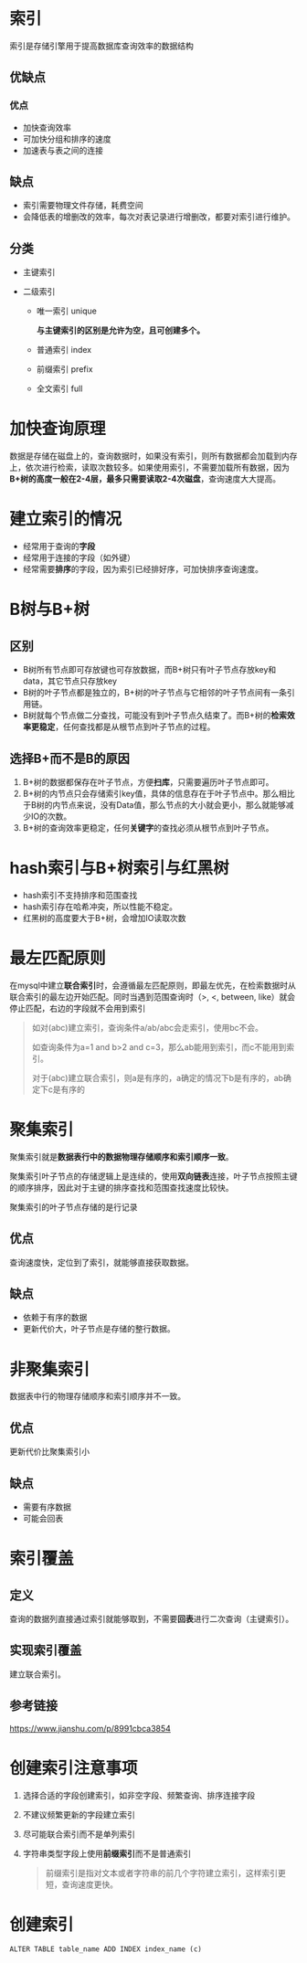 # 索引

索引是存储引擎用于提高数据库查询效率的数据结构

## 优缺点

### 优点

- 加快查询效率
- 可加快分组和排序的速度
- 加速表与表之间的连接

## 缺点

- 索引需要物理文件存储，耗费空间
- 会降低表的增删改的效率，每次对表记录进行增删改，都要对索引进行维护。

## 分类

- 主键索引

- 二级索引

  - 唯一索引 unique

    **与主键索引的区别是允许为空，且可创建多个。**

  - 普通索引 index

  - 前缀索引 prefix

  - 全文索引 full

# 加快查询原理

数据是存储在磁盘上的，查询数据时，如果没有索引，则所有数据都会加载到内存上，依次进行检索，读取次数较多。如果使用索引，不需要加载所有数据，因为**B+树的高度一般在2-4层，最多只需要读取2-4次磁盘**，查询速度大大提高。

# 建立索引的情况

- 经常用于查询的**字段**
- 经常用于连接的字段（如外键）
- 经常需要**排序**的字段，因为索引已经排好序，可加快排序查询速度。

# B树与B+树

## 区别

- B树所有节点即可存放键也可存放数据，而B+树只有叶子节点存放key和data，其它节点只存放key
- B树的叶子节点都是独立的，B+树的叶子节点与它相邻的叶子节点间有一条引用链。
- B树就每个节点做二分查找，可能没有到叶子节点久结束了。而B+树的**检索效率更稳定**，任何查找都是从根节点到叶子节点的过程。

## 选择B+而不是B的原因

1. B+树的数据都保存在叶子节点，方便**扫库**，只需要遍历叶子节点即可。
2. B+树的内节点只会存储索引key值，具体的信息存在于叶子节点中。那么相比于B树的内节点来说，没有Data值，那么节点的大小就会更小，那么就能够减少IO的次数。
3. B+树的查询效率更稳定，任何**关键字**的查找必须从根节点到叶子节点。

# hash索引与B+树索引与红黑树

- hash索引不支持排序和范围查找
- hash索引存在哈希冲突，所以性能不稳定。
- 红黑树的高度要大于B+树，会增加IO读取次数

# 最左匹配原则

在mysql中建立**联合索引**时，会遵循最左匹配原则，即最左优先，在检索数据时从联合索引的最左边开始匹配。同时当遇到范围查询时（>, <, between, like）就会停止匹配，右边的字段就不会用到索引

> 如对(abc)建立索引，查询条件a/ab/abc会走索引，使用bc不会。
>
> 如查询条件为a=1 and b>2 and c=3，那么ab能用到索引，而c不能用到索引。
>
> 对于(abc)建立联合索引，则a是有序的，a确定的情况下b是有序的，ab确定下c是有序的

# 聚集索引

聚集索引就是**数据表行中的数据物理存储顺序和索引顺序一致**。

聚集索引叶子节点的存储逻辑上是连续的，使用**双向链表**连接，叶子节点按照主键的顺序排序，因此对于主键的排序查找和范围查找速度比较快。

聚集索引的叶子节点存储的是行记录

## 优点

查询速度快，定位到了索引，就能够直接获取数据。

## 缺点

- 依赖于有序的数据
- 更新代价大，叶子节点是存储的整行数据。

# 非聚集索引

数据表中行的物理存储顺序和索引顺序并不一致。

## 优点

更新代价比聚集索引小

## 缺点

- 需要有序数据
- 可能会回表

# 索引覆盖

## 定义

查询的数据列直接通过索引就能够取到，不需要**回表**进行二次查询（主键索引）。

## 实现索引覆盖

建立联合索引。

## 参考链接

https://www.jianshu.com/p/8991cbca3854

# 创建索引注意事项

1. 选择合适的字段创建索引，如非空字段、频繁查询、排序连接字段

2. 不建议频繁更新的字段建立索引

3. 尽可能联合索引而不是单列索引

4. 字符串类型字段上使用**前缀索引**而不是普通索引

   > 前缀索引是指对文本或者字符串的前几个字符建立索引，这样索引更短，查询速度更快。

# 创建索引

```
ALTER TABLE table_name ADD INDEX index_name (c)
```

